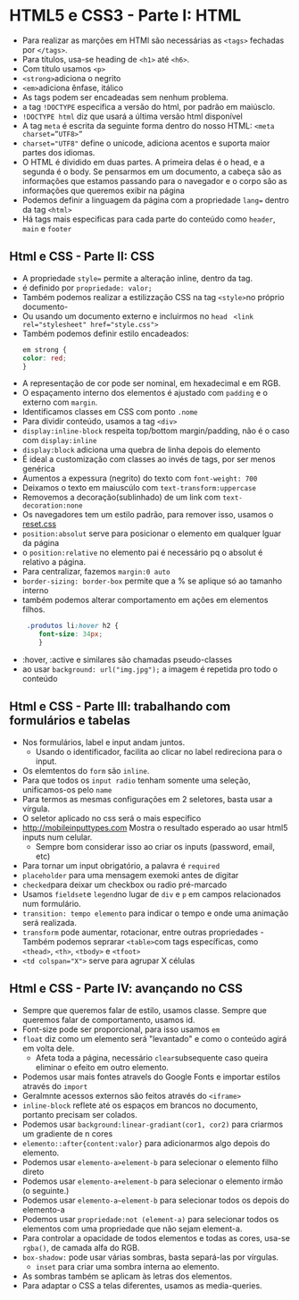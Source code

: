# HTML5 e CSS3 - Parte I: HTML
- Para realizar as marções em HTMl são necessárias as `<tags>` fechadas por `</tags>`. 
- Para títulos, usa-se heading de `<h1>` até `<h6>`.
- Com título usamos `<p>`
- `<strong>`adiciona o negrito
- `<em>`adiciona ênfase, itálico
- As tags podem ser encadeadas sem nenhum problema.
- a tag `!DOCTYPE` especifica a versão do html, por padrão em maiúsclo.
- `!DOCTYPE html` diz que usará a última versão html disponível
- A tag `meta` é escrita da seguinte forma dentro do nosso HTML: `<meta charset=”UTF8>”` 
- `charset="UTF8"` define o unicode, adiciona acentos e suporta maior partes dos idiomas.
- O HTML é dividido em duas partes. A primeira delas é o head, e a segunda é o body. Se pensarmos em um documento, a cabeça são as informações que estamos passando para o navegador e o corpo são as informações que queremos exibir na página
- Podemos definir a linguagem da página com a propriedade `lang=` dentro da tag `<html>`
- Há tags mais especificas para cada parte do conteúdo como `header`, `main` e `footer`

## Html e CSS - Parte II: CSS
- A propriedade `style=` permite a alteração inline, dentro da tag.
- é definido por `propriedade: valor;`
- Também podemos realizar a estilizzação CSS na tag `<style>`no próprio documento-
- Ou usando um documento externo e incluirmos no `head` ` <link rel="stylesheet" href="style.css">`
- Também podemos definir estilo encadeados:
    ```css 
    em strong {
    color: red;
    }

- A representação de cor pode ser nominal, em hexadecimal e em RGB.
- O espaçamento interno dos elementos é ajustado com `padding` e o externo com `margin`.
- Identificamos classes em CSS com ponto `.nome`
- Para dividir conteúdo, usamos a tag `<div>`
- `display:inline-block` respeita top/bottom margin/padding, não é o caso com `display:inline`
- `display:block` adiciona uma quebra de linha depois do elemento
- É ideal a customização com classes ao invés de tags, por ser menos genérica
- Aumentos a expessura (negrito) do texto com `font-weight: 700`
- Deixamos o texto em maiuscúlo com `text-transform:uppercase`
- Removemos a decoração(sublinhado) de um link com `text-decoration:none`
- Os navegadores tem um estilo padrão, para remover isso, usamos o [reset.css](http://meyerweb.com/eric/tools/css/reset/)
- `position:absolut` serve para posicionar o elemento em qualquer lguar da página
- o `position:relative` no elemento pai é necessário pq o absolut é relativo a página.
- Para centralizar, fazemos `margin:0 auto`
- `border-sizing: border-box` permite que a % se aplique só ao tamanho interno
- também podemos alterar comportamento em ações em elementos filhos.
    ```css
     .produtos li:hover h2 {
        font-size: 34px;
        }
- :hover, :active e similares são chamadas pseudo-classes
- ao usar `background: url("img.jpg");` a imagem é repetida pro todo o conteúdo

## Html e CSS - Parte III: trabalhando com formulários e tabelas
- Nos formulários, label e input andam juntos.
    - Usando o identificador, facilita ao clicar no label redireciona para o input.
- Os elemtentos do `form` são `inline`.
- Para que todos os `input radio` tenham somente uma seleção, unificamos-os pelo `name`
- Para termos as mesmas configurações em 2 seletores, basta usar a vírgula.
- O seletor aplicado no css será o mais específico
- http://mobileinputtypes.com Mostra o resultado esperado ao usar html5 inputs num celular.
    - Sempre bom considerar isso ao criar os inputs (password, email, etc)
- Para tornar um input obrigatório, a palavra é `required`
- `placeholder` para uma mensagem exemoki antes de digitar
- `checked`para deixar um checkbox ou radio pré-marcado
- Usamos `fieldset`e `legend`no lugar de `div` e `p` em campos relacionados num formulário.
- `transition: tempo elemento` para indicar o tempo e onde uma animação será realizada.
- `transform` pode aumentar, rotacionar, entre outras propriedades
-Também podemos seprarar `<table>`com tags específicas, como `<thead>`, `<th>`, `<tbody>` e `<tfoot>`
- `<td colspan="X">` serve para agrupar X células

## Html e CSS - Parte IV: avançando no CSS
- Sempre que queremos falar de estilo, usamos classe. Sempre que queremos falar de comportamento, usamos id.
- Font-size pode ser proporcional, para isso usamos `em`
- `float` diz como um elemento será "levantado" e como o conteúdo agirá em volta dele. 
    - Afeta toda a página, necessário `clear`subsequente caso queira eliminar o efeito em outro elemento.
- Podemos usar mais fontes atravels do Google Fonts e importar estilos através do `import`
- Geralmnte acessos externos são feitos através do `<iframe>`
- `inline-block` reflete até os espaços em brancos no documento, portanto precisam ser colados.
- Podemos usar `background:linear-gradiant(cor1, cor2)` para criarmos um gradiente de n cores
- `elemento::after{content:valor}` para adicionarmos algo depois do elemento.
- Podemos usar `elemento-a>element-b` para selecionar o elemento filho direto
- Podemos usar `elemento-a+element-b` para selecionar o elemento irmão (o seguinte.)
- Podemos usar `elemento-a~element-b` para selecionar todos os depois do elemento-a
- Podemos usar `propriedade:not (element-a)` para selecionar todos os elementos com uma propriedade que não sejam element-a.
- Para controlar a opacidade de todos elementos e todas as cores, usa-se `rgba()`, de camada alfa do RGB.
- `box-shadow:` pode usar várias sombras, basta separá-las por vírgulas.
    - `inset` para criar uma sombra interna ao elemento.
- As sombras também se aplicam às letras dos elementos.
- Para adaptar o CSS a telas diferentes, usamos as media-queries.